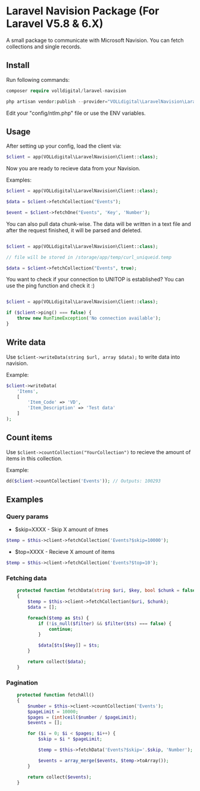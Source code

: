 # Laravel Navision Package (For Laravel V5.8 & 6.X)

A small package to communicate with Microsoft Navision. You can fetch collections and single records.

## Install

Run following commands:

```php
composer require volldigital/laravel-navision
```

```php
php artisan vendor:publish --provider="VOLLdigital\LaravelNavision\LaravelNavisionServiceProvider"
```

Edit your "config/ntlm.php" file or use the ENV variables.

## Usage

After setting up your config, load the client via:

```php
$client = app(VOLLdigital\LaravelNavision\Client::class);

```

Now you are ready to recieve data from your Navision.

Examples:

```php
$client = app(VOLLdigital\LaravelNavision\Client::class);

$data = $client->fetchCollection("Events");

$event = $client->fetchOne("Events", 'Key', 'Number');

```

You can also pull data chunk-wise. The data will be written in a text file and after the request finished, it will be parsed and deleted.

```php

$client = app(VOLLdigital\LaravelNavision\Client::class);

// file will be stored in /storage/app/temp/curl_uniqueid.temp

$data = $client->fetchCollection("Events", true);

```

You want to check if your connection to UNITOP is established? You can use the ping function and check it :)

```php

$client = app(VOLLdigital\LaravelNavision\Client::class);

if ($client->ping() === false) {
    throw new RunTimeException('No connection available');
}

```


## Write data

Use `$client->writeData(string $url, array $data);` to write data into navision.

Example:

```php
$client->writeData(
    'Items',
    [
        'Item_Code' => 'VD',
        'Item_Description' => 'Test data'
    ]
);
```

## Count items 

Use `$client->countCollection("YourCollection")` to recieve the amount of items in this collection.

Example:

```php
dd($client->countCollection('Events')); // Outputs: 100293
```

## Examples

### Query params

* $skip=XXXX    - Skip X amount of itmes

```php
$temp = $this->client->fetchCollection('Events?$skip=10000');
```

* $top=XXXX     - Recieve X amount of items

```php
$temp = $this->client->fetchCollection('Events?$top=10');
```

### Fetching data

```php
    protected function fetchData(string $uri, $key, bool $chunk = false, ?callable $filter = null)
    {
        $temp = $this->client->fetchCollection($uri, $chunk);
        $data = [];

        foreach($temp as $ts) {
            if (!is_null($filter) && $filter($ts) === false) {
                continue;
            }

            $data[$ts[$key]] = $ts;
        }

        return collect($data);
    }
```

### Pagination
```php
    protected function fetchAll()
    {
        $number = $this->client->countCollection('Events');
        $pageLimit = 10000;
        $pages = (int)ceil($number / $pageLimit);
        $events = [];

        for ($i = 0; $i < $pages; $i++) {
            $skip = $i * $pageLimit;

            $temp = $this->fetchData('Events?$skip='.$skip, 'Number');

            $events = array_merge($events, $temp->toArray());
        }

        return collect($events);
    }
```
